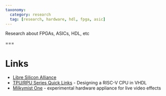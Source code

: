 ```yaml
---
taxonomy:
  category: research
  tag: [research, hardware, hdl, fpga, asic]
---
```


Research about FPGAs, ASICs, HDL, etc

===

# Links
- [Libre Silicon Alliance](http://libresilicon.com)
- [TPU/RPU Series Quick Links](http://labs.domipheus.com/blog/tpu-series-quick-links/) - Designing a RISC-V CPU in VHDL
- [Milkymist One](http://m-labs.hk/m1.html) - experimental hardware appliance for live video effects
